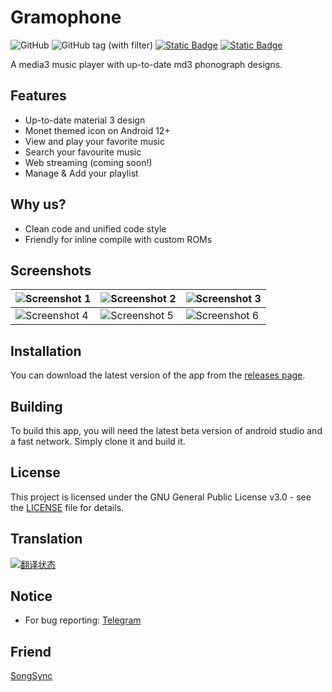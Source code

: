 # Gramophone
![GitHub](https://img.shields.io/github/license/AkaneTan/Gramophone?style=flat-square&logoColor=white&labelColor=black&color=azure)
![GitHub tag (with filter)](https://img.shields.io/github/v/tag/AkaneTan/Gramophone?style=flat-square&logoColor=white&labelColor=black&color=azure)
[![Static Badge](https://img.shields.io/badge/Telegram-Content?style=flat-square&logo=telegram&logoColor=black&color=azure)](https://t.me/AkaneFoundation)
[![Static Badge](https://img.shields.io/badge/Matrix-Content?style=flat-square&logo=matrix&logoColor=black&color=azure)](https://matrix.to/#/#akanefoundation:matrix.org)

A media3 music player with up-to-date md3 phonograph designs.

## Features
- Up-to-date material 3 design
- Monet themed icon on Android 12+
- View and play your favorite music
- Search your favourite music
- Web streaming (coming soon!)
- Manage & Add your playlist

## Why us?
- Clean code and unified code style
- Friendly for inline compile with custom ROMs

## Screenshots
| ![Screenshot 1](https://github.com/AkaneTan/Gramophone/raw/beta/resources/screenshot_1.png) | ![Screenshot 2](https://github.com/AkaneTan/Gramophone/raw/beta/resources/screenshot_2.png) | ![Screenshot 3](https://github.com/AkaneTan/Gramophone/raw/beta/resources/screenshot_3.png) |
|---------------------------------------------------------------------------------------------|---------------------------------------------------------------------------------------------|---------------------------------------------------------------------------------------------|
| ![Screenshot 4](https://github.com/AkaneTan/Gramophone/raw/beta/resources/screenshot_4.png) | ![Screenshot 5](https://github.com/AkaneTan/Gramophone/raw/beta/resources/screenshot_5.png) | ![Screenshot 6](https://github.com/AkaneTan/Gramophone/raw/beta/resources/screenshot_6.png) |

## Installation
You can download the latest version of the app from the [releases page](https://github.com/AkaneTan/Gramophone/releases).

## Building
To build this app, you will need the latest beta version of android studio and a fast network. Simply clone it and build it.

## License
This project is licensed under the GNU General Public License v3.0 - see the [LICENSE](https://github.com/AkaneTan/Gramophone/blob/beta/LICENSE) file for details.

## Translation
<a href="https://hosted.weblate.org/engage/gramophone/">
<img src="https://hosted.weblate.org/widget/gramophone/strings-xml/287x66-white.png" alt="翻译状态" />
</a>

## Notice
- For bug reporting: [Telegram](https://t.me/AkaneFoundation)

## Friend
[SongSync](https://github.com/lambada10/songsync)
